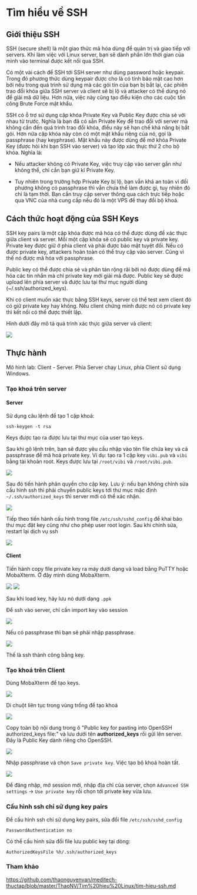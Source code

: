 # Tìm hiểu về SSH

## Giới thiệu SSH 

SSH (secure shell) là một giao thức mã hóa dùng để quản trị và giao tiếp với servers. Khi làm việc với Linux server, bạn sẽ dành phần lớn thời gian của mình vào terminal được kết nối qua SSH.

Có một vài cách để SSH tới SSH server như dùng password hoặc keypair. Trong đó phương thức dùng keypair được cho là có tính bảo mật cao hơn bởi nếu trong quá trình sử dụng mà các gói tin của bạn bị bắt lại, các phiên trao đổi khóa giữa SSH server và client sẽ bị lộ và attacker có thể dùng nó để giải mã dữ liệu. Hơn nữa, việc này cũng tạo điều kiện cho các cuộc tấn công Brute Force mật khẩu.

SSH có ỗ trợ sử dụng cặp khóa Private Key và Public Key được chia sẻ với nhau từ trước. Nghĩa là bạn đã có sẵn Private Key để trao đổi với server mà không cần đến quá trình trao đổi khóa, điều này sẽ hạn chế khả năng bị bắt gói. Hơn nữa cặp khóa này còn có một mật khẩu riêng của nó, gọi là passphrase (hay keyphrase). Mật khẩu này được dùng để mở khóa Private Key (được hỏi khi bạn SSH vào server) và tạo lớp xác thực thứ 2 cho bộ khóa. Nghĩa là:

- Nếu attacker không có Private Key, việc truy cập vào server gần như không thể, chỉ cần bạn giữ kĩ Private Key.

- Tuy nhiên trong trường hợp Private Key bị lộ, bạn vẫn khá an toàn vì đối phương không có passphrase thì vẫn chưa thể làm được gì, tuy nhiên đó chỉ là tạm thời. Bạn cần truy cập server thông qua cách trực tiếp hoặc qua VNC của nhà cung cấp nếu đó là một VPS để thay đổi bộ khoá.

## Cách thức hoạt động của SSH Keys

SSH key pairs là một cặp khóa được mã hóa có thể được dùng để xác thực giữa client và server. Mỗi một cặp khóa sẽ có public key và private key. Private key được giữ ở phía client và phải được bảo mật tuyệt đối. Nếu có được private key, attackers hoàn toàn có thể truy cập vào server. Cũng vì thế nó được mã hóa với passphrase.

Public key có thể được chia sẻ và phân tán rộng rãi bởi nó được dùng để mã hóa các tin nhắn mà chỉ private key mới giải mã được. Public key sẽ được upload lên phía server và được lưu tại thư mục người dùng (~/.ssh/authorized_keys).

Khi có client muốn xác thực bằng SSH keys, server có thể test xem client đó có giữ private key hay không. Nếu client chứng minh được nó có private key thì kết nối có thể được thiết lập.

Hình dưới đây mô tả quá trình xác thực giữa server và client:

<img src="img/27.jpg">

## Thực hành 

Mô hình lab: Client - Server. Phía Server chạy Linux, phía Client sử dụng Windows.

### Tạo khoá trên server 

#### Server

Sử dụng câu lệnh để tạo 1 cặp khoá:

```
ssh-keygen -t rsa
```

Keys được tạo ra được lưu tại thư mục của user tạo keys.

Sau khi gõ lệnh trên, bạn sẽ được yêu cầu nhập vào tên file chứa key và cả passphrase để mã hoá private key. Ví dụ: tạo ra 1 cặp key `vibi.pub` và `vibi` bằng tài khoản root. Keys được lưu tại `/root/vibi` và `/root/vibi.pub`.

<img src="img/28.jpg">

Sau đó tiến hành phân quyền cho cặp key. Lưu ý: nếu bạn không chỉnh sửa cấu hình ssh thì phải chuyển public keys tới thư mục mặc định `~/.ssh/authorized_keys` thì server mới có thể xác nhận.

<img src="img/29.jpg">

Tiếp theo tiến hành cấu hình trong file `/etc/ssh/sshd_config` để khai báo thư mục đặt key cũng như cho phép user root login. Sau khi chỉnh sửa, restart lại dịch vụ ssh

<img src="img/30.jpg">

#### Client 

Tiến hành copy file private key ra máy dưới dạng và load bằng PuTTY hoặc MobaXterm. Ở đây mình dùng MobaXterm.

<img src="img/31.jpg">

<img src="img/32.jpg">

Sau khi load key, hãy lưu nó dưới dạng `.ppk`

Để ssh vào server, chỉ cần import key vào session

<img src="img/33.jpg">

Nếu có passphrase thì bạn sẽ phải nhập passphrase. 

<img src="img/34.jpg">

Thế là ssh thành công bằng key.

### Tạo khoá trên Client 

Dùng MobaXterm để tạo keys.

<img src="img/35.jpg">

Di chuột liên tục trong vùng trống để tạo khoá

<img src="img/36.jpg">

Copy toàn bộ nội dung trong ô "Public key for pasting into OpenSSH authorized_keys file:" và lưu dưới tên **authorized_keys** rồi gửi lên server. Đây là Public Key dành riêng cho OpenSSH.

<img src="img/37.jpg">

Nhập passphrase và chọn `Save private key`. Việc tạo bộ khoá hoàn tất.

<img src="img/38.jpg">

Để đăng nhập, mở session mới, nhập địa chỉ của server, chọn `Advanced SSH settings` -> `Use private key` rồi chọn tới private key vừa lưu.

### Cấu hình ssh chỉ sử dụng key pairs 

Để cấu hình ssh chỉ sử dụng key pairs, sửa đổi file `/etc/ssh/sshd_config`

```
PasswordAuthentication no
```

Có thể cấu hình sửa đổi file lưu public key tại dòng:

```
AuthorizedKeysFile %h/.ssh/authorized_keys
```

### Tham khảo

https://github.com/thaonguyenvan/meditech-thuctap/blob/master/ThaoNV/Tim%20hieu%20Linux/tim-hieu-ssh.md